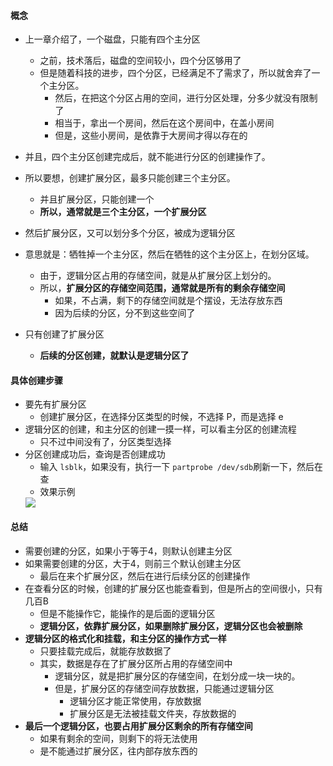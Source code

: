 #### 概念
- 上一章介绍了，一个磁盘，只能有四个主分区
  - 之前，技术落后，磁盘的空间较小，四个分区够用了
  - 但是随着科技的进步，四个分区，已经满足不了需求了，所以就舍弃了一个主分区。
    - 然后，在把这个分区占用的空间，进行分区处理，分多少就没有限制了
    - 相当于，拿出一个房间，然后在这个房间中，在盖小房间
    - 但是，这些小房间，是依靠于大房间才得以存在的
- 并且，四个主分区创建完成后，就不能进行分区的创建操作了。
- 所以要想，创建扩展分区，最多只能创建三个主分区。
  - 并且扩展分区，只能创建一个
  - **所以，通常就是三个主分区，一个扩展分区**
- 然后扩展分区，又可以划分多个分区，被成为逻辑分区

- 意思就是：牺牲掉一个主分区，然后在牺牲的这个主分区上，在划分区域。
  - 由于，逻辑分区占用的存储空间，就是从扩展分区上划分的。
  - 所以，**扩展分区的存储空间范围，通常就是所有的剩余存储空间**
    - 如果，不占满，剩下的存储空间就是个摆设，无法存放东西
    - 因为后续的分区，分不到这些空间了
- 只有创建了扩展分区
  - **后续的分区创建，就默认是逻辑分区了**


#### 具体创建步骤
- 要先有扩展分区
  - 创建扩展分区，在选择分区类型的时候，不选择 P，而是选择 e
- 逻辑分区的创建，和主分区的创建一摸一样，可以看主分区的创建流程
  - 只不过中间没有了，分区类型选择
- 分区创建成功后，查询是否创建成功
  - 输入 `lsblk`，如果没有，执行一下 `partprobe /dev/sdb`刷新一下，然后在查
  - 效果示例
  <img src='https://lsz.net.cn/node/imgs/f75524424e1db2c801f6b57f73a2853f.png'>


#### 总结
- 需要创建的分区，如果小于等于4，则默认创建主分区
- 如果需要创建的分区，大于4，则前三个默认创建主分区
  - 最后在来个扩展分区，然后在进行后续分区的创建操作
- 在查看分区的时候，创建的扩展分区也能查看到，但是所占的空间很小，只有几百B
  - 但是不能操作它，能操作的是后面的逻辑分区
  - **逻辑分区，依靠扩展分区，如果删除扩展分区，逻辑分区也会被删除**
- **逻辑分区的格式化和挂载，和主分区的操作方式一样**
  - 只要挂载完成后，就能存放数据了
  - 其实，数据是存在了扩展分区所占用的存储空间中
    - 逻辑分区，就是把扩展分区的存储空间，在划分成一块一块的。
    - 但是，扩展分区的存储空间存放数据，只能通过逻辑分区
      - 逻辑分区才能正常使用，存放数据
      - 扩展分区是无法被挂载文件夹，存放数据的
- **最后一个逻辑分区，也要占用扩展分区剩余的所有存储空间**
  - 如果有剩余的空间，则剩下的将无法使用
  - 是不能通过扩展分区，往内部存放东西的